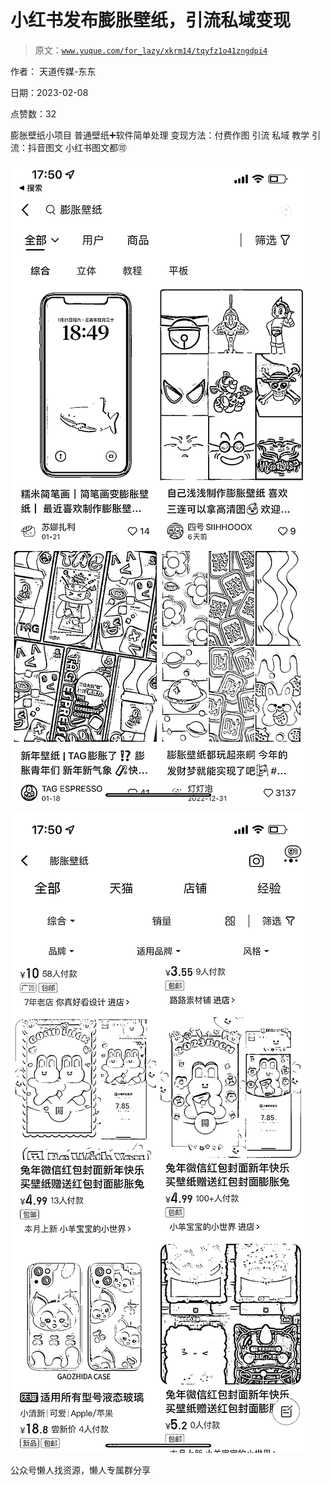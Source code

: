 # 小红书发布膨胀壁纸，引流私域变现

> 原文：[`www.yuque.com/for_lazy/xkrm14/tqyfz1o41zngdpi4`](https://www.yuque.com/for_lazy/xkrm14/tqyfz1o41zngdpi4)



作者： 天道传媒-东东



日期：2023-02-08



点赞数：32



膨胀壁纸小项目 普通壁纸➕软件简单处理 变现方法：付费作图 引流 私域 教学 引流：抖音图文 小红书图文都🉑️



![](img/6fe6b7216bc4778b139b38353da8380c.png)



![](img/8961cfcbd5e1c634a0a02788dbfe8ffd.png)  

公众号懒人找资源，懒人专属群分享

</ne-p>